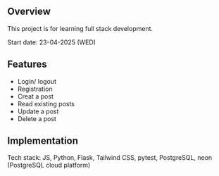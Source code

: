 ## Overview
This project is for learning full stack development.

Start date: 23-04-2025 (WED)

## Features
- Login/ logout
- Registration
- Creat a post
- Read existing posts
- Update a post
- Delete a post

## Implementation
Tech stack: JS, Python, Flask, Tailwind CSS, pytest, PostgreSQL, neon (PostgreSQL cloud platform)